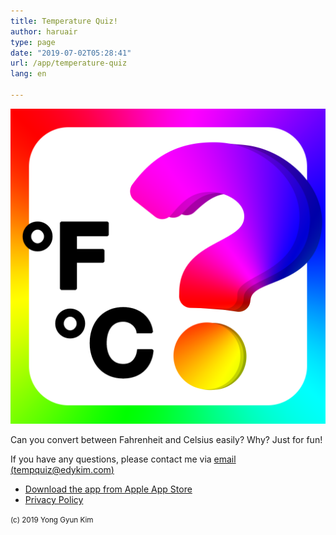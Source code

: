 ```yaml
---
title: Temperature Quiz!
author: haruair
type: page
date: "2019-07-02T05:28:41"
url: /app/temperature-quiz
lang: en

---
```


![](icon.png)

Can you convert between Fahrenheit and Celsius easily? Why? Just for fun!

If you have any questions, please contact me via [email (tempquiz@edykim.com)](mailto:tempquiz@edykim.com)

- [Download the app from Apple App Store](https://itunes.apple.com/app/id1473070791)
- [Privacy Policy](/app/temperature-quiz/privacy-policy)

<small>(c) 2019 Yong Gyun Kim</small>
